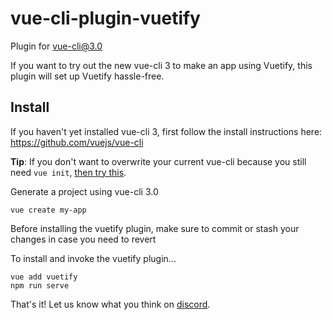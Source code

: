 # vue-cli-plugin-vuetify
Plugin for vue-cli@3.0

If you want to try out the new vue-cli 3 to make an app using Vuetify, this plugin will set up Vuetify hassle-free.

## Install

If you haven't yet installed vue-cli 3, first follow the install instructions here: https://github.com/vuejs/vue-cli

**Tip**: If you don't want to overwrite your current vue-cli because you still need `vue init`, [then try this](https://github.com/vuejs/vue-cli/blob/dev/docs/cli.md#pulling-vue-cli2x-templates-legacy).

Generate a project using vue-cli 3.0
```
vue create my-app
```

Before installing the vuetify plugin, make sure to commit or stash your changes in case you need to revert

To install and invoke the vuetify plugin...
```
vue add vuetify
npm run serve
```

That's it! Let us know what you think on [discord](https://discordapp.com/channels/340160225338195969/340160225338195969).
